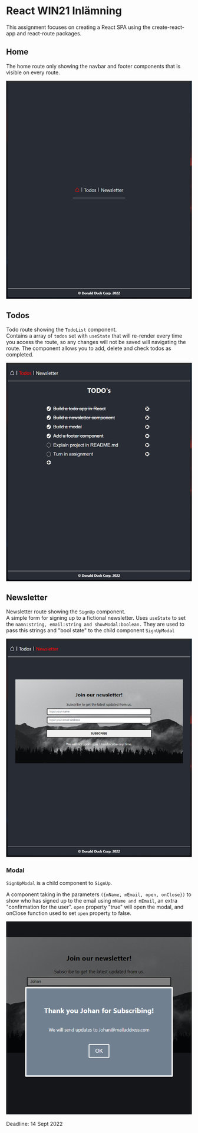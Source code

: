 # React WIN21 Inlämning

This assignment focuses on creating a React SPA using the create-react-app and react-route packages.

## Home

The home route only showing the navbar and footer components that is visible on every route.

![Home](public/images/ReadMe/Inlamning_Home.png)

## Todos

Todo route showing the `TodoList` component. <br/>
Contains a array of `todos` set with `useState` that will re-render every time you access the route, so any changes will not be saved will navigating the route. The component allows you to add, delete and check todos as completed.

![Todos](public/images/ReadMe/Inlamning_Todos.png)

## Newsletter

Newsletter route showing the `SignUp` component. <br/>
A simple form for signing up to a fictional newsletter. Uses `useState` to set the `namn:string, email:string and showModal:boolean.` They are used to pass this strings and "bool state" to the child component `SignUpModal`

![Newsletter](public/images/ReadMe/Inlamning_Newsletter.png)

### Modal

`SignUpModal` is a child component to `SignUp`.

A component taking in the parameters `({mName, mEmail, open, onClose})` to show who has signed up to the email using `mName and mEmail`, an extra "confirmation for the user". `open` property "true" will open the modal, and onClose function used to set `open` property to false.

![Modal](public/images/ReadMe/Inlamning_Modal_2.png)

Deadline: 14 Sept 2022
